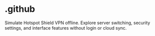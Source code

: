 # .github
Simulate Hotspot Shield VPN offline. Explore server switching, security settings, and interface features without login or cloud sync.
